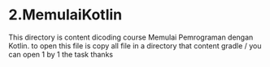 # 2.MemulaiKotlin
This directory is content dicoding course Memulai Pemrograman dengan Kotlin. to open this file is copy all file in a directory that content gradle / you can open 1 by 1 the task thanks
